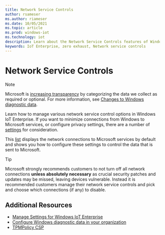 ```yaml
---
title: Network Service Controls
author: rsameser
ms.author: riameser
ms.date: 10/05/2021
ms.topic: article
ms.prod: windows-iot
ms.technology: iot
description: Learn about the Network Service Controls features of Windows IoT Enterprise.
keywords: IoT Enterprise, zero exhaust, Network service controls
---
```


# Network Service Controls
>[!NOTE]
>
> Microsoft is [increasing transparency](https://blogs.microsoft.com/on-the-issues/2019/04/30/increasing-transparency-and-customer-control-over-data/) by categorizing the data we collect as required or optional. For more information, see [Changes to Windows diagnostic data](/windows/privacy/changes-to-windows-diagnostic-data-collection).

Learn how to manage various network service control options in Windows IoT Enterprise. If you want to minimize connections from Windows to Microsoft services, or configure privacy settings, there are a number of [settings](/windows/privacy/manage-connections-from-windows-operating-system-components-to-microsoft-services) for consideration.

This [list](/windows/privacy/manage-connections-from-windows-operating-system-components-to-microsoft-services#settings-for-windows-10-enterprise-edition) displays the network connections to Microsoft services by default and shows you how to configure these settings to control the data that is sent to Microsoft.

>[!TIP]
>
> Microsoft strongly recommends customers to not turn off all network connections **unless absolutely necessary** as crucial security patches and updates may be missed, leaving devices vulnerable. Instead it is recommended customers manage their network service controls and pick and choose which connections (if any) to disable.


## Additional Resources
* [Manage Settings for Windows IoT Enterprise](/windows/privacy/manage-connections-from-windows-operating-system-components-to-microsoft-services#settings-for-windows-10-enterprise-edition)
* [Configure Windows diagnostic data in your organization](/windows/privacy/configure-windows-diagnostic-data-in-your-organization)
* [TPMPolicy CSP](/windows/client-management/mdm/tpmpolicy-csp#:~:text=Zero%20exhaust%20is%20defined%20as%20no%20network%20traffic,IP%20addresses%20unless%20directly%20intended%20by%20the%20user.)
